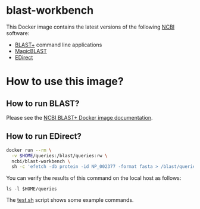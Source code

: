 # blast-workbench

This Docker image contains the latest versions of the following [NCBI][1] software:

* [BLAST+][blast_man] command line applications
* [MagicBLAST][mb_doc]
* [EDirect][edir_doc]

# How to use this image?

## How to run BLAST?

Please see the [NCBI BLAST+ Docker image documentation][blast_docker].

## How to run EDirect?

  ```bash
  docker run --rm \
    -v $HOME/queries:/blast/queries:rw \
    ncbi/blast-workbench \
    sh -c 'efetch -db protein -id NP_002377 -format fasta > /blast/queries/NP_002377.fsa'
  ```

You can verify the results of this command on the local host as follows:

  `ls -l $HOME/queries`


The [test.sh](./test.sh) script shows some example commands.

[1]: https://www.ncbi.nlm.nih.gov
[blast_man]: https://www.ncbi.nlm.nih.gov/books/NBK279690/
[mb_doc]: https://ncbi.github.io/magicblast/
[edir_doc]: https://dataguide.nlm.nih.gov/edirect/documentation.html
[blast_docker]: https://github.com/ncbi/docker/blob/master/blast/README.md
